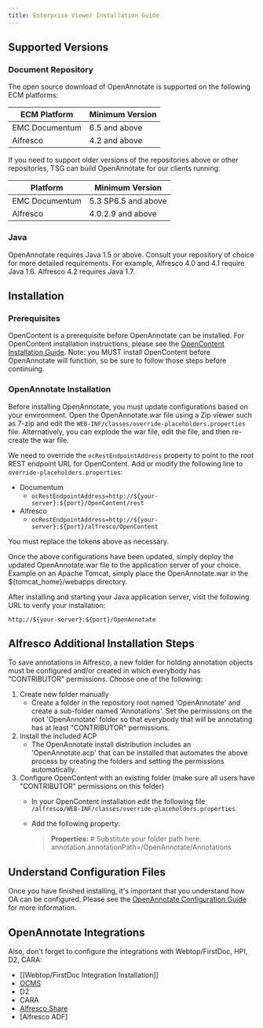 ```yaml
---
title: Enterprise Viewer Installation Guide
---
```


## Supported Versions

### Document Repository

The open source download of OpenAnnotate is supported on the following ECM platforms:

ECM Platform | Minimum Version
--- | ---
EMC Documentum | 6.5 and above
Alfresco | 4.2 and above

If you need to support older versions of the repositories above or other repositories, TSG can build OpenAnnotate for our clients running:

Platform | Minimum Version
--- | ---
EMC Documentum | 5.3 SP6.5 and above
Alfresco | 4.0.2.9 and above

### Java

OpenAnnotate requires Java 1.5 or above. Consult your repository of choice for more detailed requirements. For example, Alfresco 4.0 and 4.1 require Java 1.6.  Alfresco 4.2 requires Java 1.7.

## Installation

### Prerequisites

OpenContent is a prerequisite before OpenAnnotate can be installed. For OpenContent installation instructions, please see the [OpenContent Installation Guide](https://github.com/tsgrp/OpenContent/wiki/Installation-guide). Note: you MUST install OpenContent before OpenAnnotate will function, so be sure to follow those steps before continuing.

### OpenAnnotate Installation

Before installing OpenAnnotate, you must update configurations based on your environment. Open the OpenAnnotate.war file using a Zip viewer such as 7-zip and edit the `WEB-INF/classes/override-placeholders.properties` file. Alternatively, you can explode the war file, edit the file, and then re-create the war file.

We need to override the `ocRestEndpointAddress` property to point to the root REST endpoint URL for OpenContent.  Add or modify the following line to `override-placeholders.properties`:

- Documentum
  - `ocRestEndpointAddress=http://${your-server}:${port}/OpenContent/rest`
- Alfresco
  - `ocRestEndpointAddress=http://${your-server}:${port}/alfresco/OpenContent`

You must replace the tokens above as necessary.

Once the above configurations have been updated, simply deploy the updated OpenAnnotate.war file to the application server of your choice.  Example on an Apache Tomcat, simply place the OpenAnnotate.war in the ${tomcat_home}/webapps directory.

After installing and starting your Java application server, visit the following URL to verify your installation:

    http://${your-server}:${port}/OpenAnnotate

## Alfresco Additional Installation Steps

To save annotations in Alfresco, a new folder for holding annotation objects must be configured and/or created in which everybody has "CONTRIBUTOR" permissions. Choose one of the following:

1. Create new folder manually
    - Create a folder in the repository root named 'OpenAnnotate' and create a sub-folder named 'Annotations'. Set the permissions on the root 'OpenAnnotate' folder so that everybody that will be annotating has at least "CONTRIBUTOR" permissions.
1. Install the included ACP
    - The OpenAnnotate install distribution includes an 'OpenAnnotate.acp' that can be installed that automates the above process by creating the folders and setting the permissions automatically.
1. Configure OpenContent with an existing folder (make sure all users have "CONTRIBUTOR" permissions on this folder)
    - In your OpenContent installation edit the following file `/alfresco/WEB-INF/classes/override-placeholders.properties`
    - Add the following property:

        > **Properties:** \# Substitute your folder path here.
        annotation.annotationPath=/OpenAnnotate/Annotations

## Understand Configuration Files

Once you have finished installing, it's important that you understand how OA can be configured. Please see the [OpenAnnotate Configuration Guide](https://github.com/tsgrp/OpenAnnotate/wiki/OA-Configuration-Files) for more information.

## OpenAnnotate Integrations

Also, don't forget to configure the integrations with Webtop/FirstDoc, HPI, D2, CARA:

- [[Webtop/FirstDoc Integration Installation]]
- [OCMS](https://github.com/tsgrp/hpi/wiki/Installation-guide)
- D2
- CARA
- [Alfresco Share](https://github.com/tsgrp/OpenAnnotate/wiki/Alfresco-Share-Integration-Installation)
- [Alfresco ADF]
